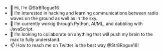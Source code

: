 - 👋 Hi, I’m @Str8Rogue16
- 👀 I’m interested in hacking and learning communications between radio waves on the ground as well as in the sky. 
- 🌱 I’m currently workig through Python, AI/ML, and  dabbling with JavaScript.  
- 💞️ I’m looking to collaborate on anything that will push my brain to the max to fully understand. 
- 📫 How to reach me on Twitter is the best way @Str8Rogue16!

<!---
Str8Rogue16/Str8Rogue16 is a ✨ special ✨ repository because its `README.md` (this file) appears on your GitHub profile.
You can click the Preview link to take a look at your changes.
--->
